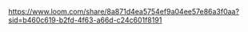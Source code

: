 https://www.loom.com/share/8a871d4ea5754ef9a04ee57e86a3f0aa?sid=b460c619-b2fd-4f63-a66d-c24c601f8191
